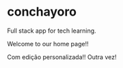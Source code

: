 # conchayoro
Full stack app for tech learning.

Welcome to our home page!!

Com edição personalizada!! Outra vez!
